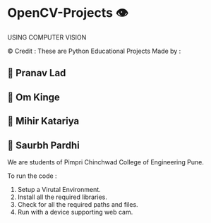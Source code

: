 # OpenCV-Projects 👁 
USING COMPUTER VISION

© Credit  : 
These are Python Educational Projects Made by :
## 🧑 Pranav Lad 
## 🧑 Om Kinge
## 🧑 Mihir Katariya
## 🧑 Saurbh Pardhi
We are students of Pimpri Chinchwad College of Engineering Pune.

To run the code :
  1. Setup a Virutal Environment.
  2. Install all the required libraries.
  3. Check for all the required paths and files.
  4. Run with a device supporting web cam.
